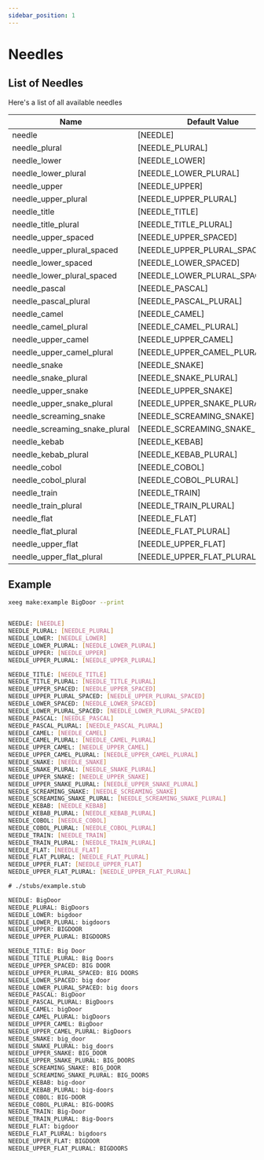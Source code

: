 ```yaml
---
sidebar_position: 1
---
```


# Needles

## List of Needles

Here's a list of all available needles

| Name | Default Value |
| ------ | ------ |
| needle | [NEEDLE] |
| needle_plural | [NEEDLE_PLURAL] |
| needle_lower | [NEEDLE_LOWER] |
| needle_lower_plural | [NEEDLE_LOWER_PLURAL] |
| needle_upper | [NEEDLE_UPPER] |
| needle_upper_plural | [NEEDLE_UPPER_PLURAL] |
| needle_title | [NEEDLE_TITLE] |
| needle_title_plural | [NEEDLE_TITLE_PLURAL] |
| needle_upper_spaced | [NEEDLE_UPPER_SPACED] |
| needle_upper_plural_spaced | [NEEDLE_UPPER_PLURAL_SPACED] |
| needle_lower_spaced | [NEEDLE_LOWER_SPACED] |
| needle_lower_plural_spaced | [NEEDLE_LOWER_PLURAL_SPACED] |
| needle_pascal | [NEEDLE_PASCAL] |
| needle_pascal_plural | [NEEDLE_PASCAL_PLURAL] |
| needle_camel | [NEEDLE_CAMEL] |
| needle_camel_plural | [NEEDLE_CAMEL_PLURAL] |
| needle_upper_camel | [NEEDLE_UPPER_CAMEL] |
| needle_upper_camel_plural | [NEEDLE_UPPER_CAMEL_PLURAL] |
| needle_snake | [NEEDLE_SNAKE] |
| needle_snake_plural | [NEEDLE_SNAKE_PLURAL] |
| needle_upper_snake | [NEEDLE_UPPER_SNAKE] |
| needle_upper_snake_plural | [NEEDLE_UPPER_SNAKE_PLURAL] |
| needle_screaming_snake | [NEEDLE_SCREAMING_SNAKE] |
| needle_screaming_snake_plural | [NEEDLE_SCREAMING_SNAKE_PLURAL] |
| needle_kebab | [NEEDLE_KEBAB] |
| needle_kebab_plural | [NEEDLE_KEBAB_PLURAL] |
| needle_cobol | [NEEDLE_COBOL] |
| needle_cobol_plural | [NEEDLE_COBOL_PLURAL] |
| needle_train | [NEEDLE_TRAIN] |
| needle_train_plural | [NEEDLE_TRAIN_PLURAL] |
| needle_flat | [NEEDLE_FLAT] |
| needle_flat_plural | [NEEDLE_FLAT_PLURAL] |
| needle_upper_flat | [NEEDLE_UPPER_FLAT] |
| needle_upper_flat_plural | [NEEDLE_UPPER_FLAT_PLURAL] |


## Example

```bash
xeeg make:example BigDoor --print
```

```bash title="./stubs/example.stub"

NEEDLE: [NEEDLE]
NEEDLE_PLURAL: [NEEDLE_PLURAL]
NEEDLE_LOWER: [NEEDLE_LOWER]
NEEDLE_LOWER_PLURAL: [NEEDLE_LOWER_PLURAL]
NEEDLE_UPPER: [NEEDLE_UPPER]
NEEDLE_UPPER_PLURAL: [NEEDLE_UPPER_PLURAL]

NEEDLE_TITLE: [NEEDLE_TITLE]
NEEDLE_TITLE_PLURAL: [NEEDLE_TITLE_PLURAL]
NEEDLE_UPPER_SPACED: [NEEDLE_UPPER_SPACED]
NEEDLE_UPPER_PLURAL_SPACED: [NEEDLE_UPPER_PLURAL_SPACED]
NEEDLE_LOWER_SPACED: [NEEDLE_LOWER_SPACED]
NEEDLE_LOWER_PLURAL_SPACED: [NEEDLE_LOWER_PLURAL_SPACED]
NEEDLE_PASCAL: [NEEDLE_PASCAL]
NEEDLE_PASCAL_PLURAL: [NEEDLE_PASCAL_PLURAL]
NEEDLE_CAMEL: [NEEDLE_CAMEL]
NEEDLE_CAMEL_PLURAL: [NEEDLE_CAMEL_PLURAL]
NEEDLE_UPPER_CAMEL: [NEEDLE_UPPER_CAMEL]
NEEDLE_UPPER_CAMEL_PLURAL: [NEEDLE_UPPER_CAMEL_PLURAL]
NEEDLE_SNAKE: [NEEDLE_SNAKE]
NEEDLE_SNAKE_PLURAL: [NEEDLE_SNAKE_PLURAL]
NEEDLE_UPPER_SNAKE: [NEEDLE_UPPER_SNAKE]
NEEDLE_UPPER_SNAKE_PLURAL: [NEEDLE_UPPER_SNAKE_PLURAL]
NEEDLE_SCREAMING_SNAKE: [NEEDLE_SCREAMING_SNAKE]
NEEDLE_SCREAMING_SNAKE_PLURAL: [NEEDLE_SCREAMING_SNAKE_PLURAL]
NEEDLE_KEBAB: [NEEDLE_KEBAB]
NEEDLE_KEBAB_PLURAL: [NEEDLE_KEBAB_PLURAL]
NEEDLE_COBOL: [NEEDLE_COBOL]
NEEDLE_COBOL_PLURAL: [NEEDLE_COBOL_PLURAL]
NEEDLE_TRAIN: [NEEDLE_TRAIN]
NEEDLE_TRAIN_PLURAL: [NEEDLE_TRAIN_PLURAL]
NEEDLE_FLAT: [NEEDLE_FLAT]
NEEDLE_FLAT_PLURAL: [NEEDLE_FLAT_PLURAL]
NEEDLE_UPPER_FLAT: [NEEDLE_UPPER_FLAT]
NEEDLE_UPPER_FLAT_PLURAL: [NEEDLE_UPPER_FLAT_PLURAL]
```

```txt title="Output"
# ./stubs/example.stub

NEEDLE: BigDoor
NEEDLE_PLURAL: BigDoors
NEEDLE_LOWER: bigdoor
NEEDLE_LOWER_PLURAL: bigdoors
NEEDLE_UPPER: BIGDOOR
NEEDLE_UPPER_PLURAL: BIGDOORS

NEEDLE_TITLE: Big Door
NEEDLE_TITLE_PLURAL: Big Doors
NEEDLE_UPPER_SPACED: BIG DOOR
NEEDLE_UPPER_PLURAL_SPACED: BIG DOORS
NEEDLE_LOWER_SPACED: big door
NEEDLE_LOWER_PLURAL_SPACED: big doors
NEEDLE_PASCAL: BigDoor
NEEDLE_PASCAL_PLURAL: BigDoors
NEEDLE_CAMEL: bigDoor
NEEDLE_CAMEL_PLURAL: bigDoors
NEEDLE_UPPER_CAMEL: BigDoor
NEEDLE_UPPER_CAMEL_PLURAL: BigDoors
NEEDLE_SNAKE: big_door
NEEDLE_SNAKE_PLURAL: big_doors
NEEDLE_UPPER_SNAKE: BIG_DOOR
NEEDLE_UPPER_SNAKE_PLURAL: BIG_DOORS
NEEDLE_SCREAMING_SNAKE: BIG_DOOR
NEEDLE_SCREAMING_SNAKE_PLURAL: BIG_DOORS
NEEDLE_KEBAB: big-door
NEEDLE_KEBAB_PLURAL: big-doors
NEEDLE_COBOL: BIG-DOOR
NEEDLE_COBOL_PLURAL: BIG-DOORS
NEEDLE_TRAIN: Big-Door
NEEDLE_TRAIN_PLURAL: Big-Doors
NEEDLE_FLAT: bigdoor
NEEDLE_FLAT_PLURAL: bigdoors
NEEDLE_UPPER_FLAT: BIGDOOR
NEEDLE_UPPER_FLAT_PLURAL: BIGDOORS

```
